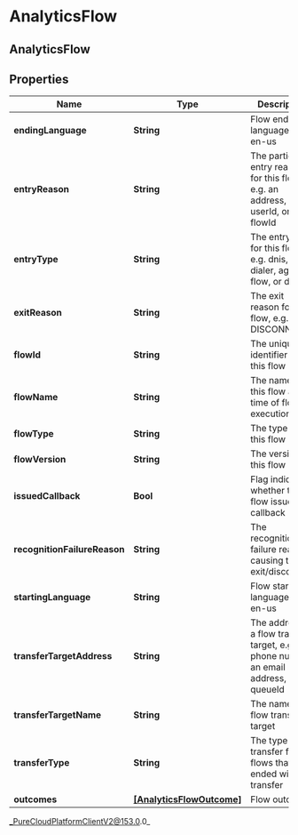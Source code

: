 # AnalyticsFlow

## AnalyticsFlow

## Properties

|Name | Type | Description | Notes|
|------------ | ------------- | ------------- | -------------|
| **endingLanguage** | **String** | Flow ending language, e.g. en-us | [optional] |
| **entryReason** | **String** | The particular entry reason for this flow, e.g. an address, userId, or flowId | [optional] |
| **entryType** | **String** | The entry type for this flow, e.g. dnis, dialer, agent, flow, or direct | [optional] |
| **exitReason** | **String** | The exit reason for this flow, e.g. DISCONNECT | [optional] |
| **flowId** | **String** | The unique identifier of this flow | [optional] |
| **flowName** | **String** | The name of this flow at the time of flow execution | [optional] |
| **flowType** | **String** | The type of this flow | [optional] |
| **flowVersion** | **String** | The version of this flow | [optional] |
| **issuedCallback** | **Bool** | Flag indicating whether the flow issued a callback | [optional] |
| **recognitionFailureReason** | **String** | The recognition failure reason causing to exit/disconnect | [optional] |
| **startingLanguage** | **String** | Flow starting language, e.g. en-us | [optional] |
| **transferTargetAddress** | **String** | The address of a flow transfer target, e.g. a phone number, an email address, or a queueId | [optional] |
| **transferTargetName** | **String** | The name of a flow transfer target | [optional] |
| **transferType** | **String** | The type of transfer for flows that ended with a transfer | [optional] |
| **outcomes** | [**[AnalyticsFlowOutcome]**](AnalyticsFlowOutcome) | Flow outcomes | [optional] |



_PureCloudPlatformClientV2@153.0.0_
